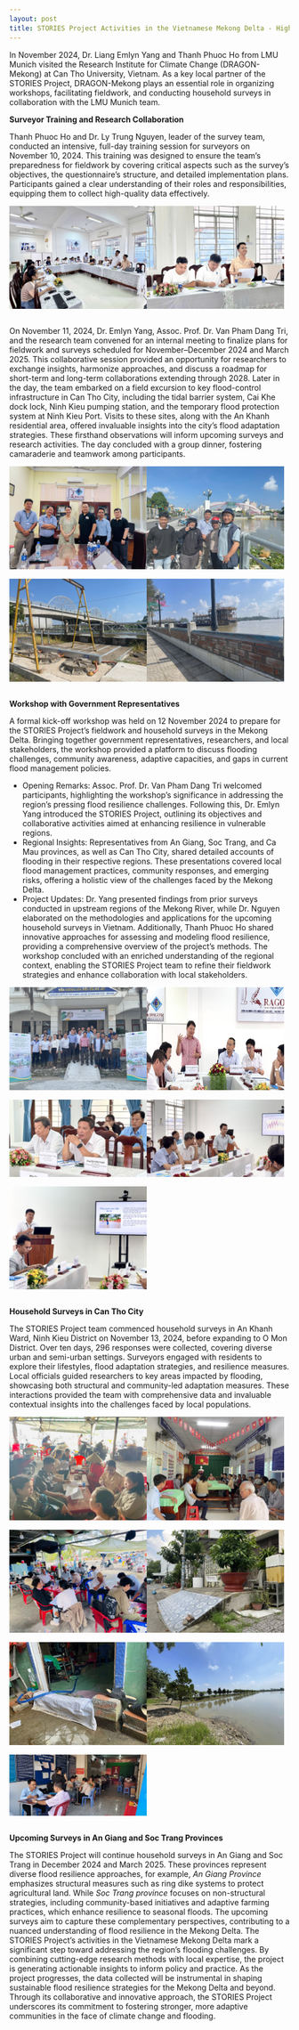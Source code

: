 ```yaml
---
layout: post
title: STORIES Project Activities in the Vietnamese Mekong Delta - Highlights in November 2024
---
```


In November 2024, Dr. Liang Emlyn Yang and Thanh Phuoc Ho from LMU Munich visited the Research Institute for Climate Change (DRAGON-Mekong) at Can Tho University, Vietnam. As a key local partner of the STORIES Project, DRAGON-Mekong plays an essential role in organizing workshops, facilitating fieldwork, and conducting household surveys in collaboration with the LMU Munich team.

**Surveyor Training and Research Collaboration**

Thanh Phuoc Ho and Dr. Ly Trung Nguyen, leader of the survey team, conducted an intensive, full-day training session for surveyors on November 10, 2024. This training was designed to ensure the team’s preparedness for fieldwork by covering critical aspects such as the survey’s objectives, the questionnaire’s structure, and detailed implementation plans. Participants gained a clear understanding of their roles and responsibilities, equipping them to collect high-quality data effectively.

<div style="display: flex;">
  <img src="/assets/images/content/vn-1.jpg" style="width: 49%;">
  <img src="/assets/images/content/vn-2.jpg" style="width: 49%;">
</div>
<br>

On November 11, 2024, Dr. Emlyn Yang, Assoc. Prof. Dr. Van Pham Dang Tri, and the research team convened for an internal meeting to finalize plans for fieldwork and surveys scheduled for November–December 2024 and March 2025. This collaborative session provided an opportunity for researchers to exchange insights, harmonize approaches, and discuss a roadmap for short-term and long-term collaborations extending through 2028. Later in the day, the team embarked on a field excursion to key flood-control infrastructure in Can Tho City, including the tidal barrier system, Cai Khe dock lock, Ninh Kieu pumping station, and the temporary flood protection system at Ninh Kieu Port. Visits to these sites, along with the An Khanh residential area, offered invaluable insights into the city’s flood adaptation strategies. These firsthand observations will inform upcoming surveys and research activities. The day concluded with a group dinner, fostering camaraderie and teamwork among participants.

<div style="display: flex;">
  <img src="/assets/images/content/vn-3.jpg" style="width: 49%;">
  <img src="/assets/images/content/vn-4.jpg" style="width: 49%;">
</div>
<br>
<div style="display: flex;">
  <img src="/assets/images/content/vn-5.jpg" style="width: 49%;">
  <img src="/assets/images/content/vn-6.jpg" style="width: 49%;">
</div>
<br>

**Workshop with Government Representatives**

A formal kick-off workshop was held on 12 November 2024 to prepare for the STORIES Project’s fieldwork and household surveys in the Mekong Delta. Bringing together government representatives, researchers, and local stakeholders, the workshop provided a platform to discuss flooding challenges, community awareness, adaptive capacities, and gaps in current flood management policies.
-	Opening Remarks: Assoc. Prof. Dr. Van Pham Dang Tri welcomed participants, highlighting the workshop’s significance in addressing the region’s pressing flood resilience challenges. Following this, Dr. Emlyn Yang introduced the STORIES Project, outlining its objectives and collaborative activities aimed at enhancing resilience in vulnerable regions.
-	Regional Insights: Representatives from An Giang, Soc Trang, and Ca Mau provinces, as well as Can Tho City, shared detailed accounts of flooding in their respective regions. These presentations covered local flood management practices, community responses, and emerging risks, offering a holistic view of the challenges faced by the Mekong Delta.
-	Project Updates: Dr. Yang presented findings from prior surveys conducted in upstream regions of the Mekong River, while Dr. Nguyen elaborated on the methodologies and applications for the upcoming household surveys in Vietnam. Additionally, Thanh Phuoc Ho shared innovative approaches for assessing and modeling flood resilience, providing a comprehensive overview of the project’s methods.
The workshop concluded with an enriched understanding of the regional context, enabling the STORIES Project team to refine their fieldwork strategies and enhance collaboration with local stakeholders.

<div style="display: flex;">
  <img src="/assets/images/content/vn-7.jpg" style="width: 49%;">
  <img src="/assets/images/content/vn-8.jpg" style="width: 49%;">
</div>
<br>
<div style="display: flex;">
  <img src="/assets/images/content/vn-9.jpg" style="width: 49%;">
  <img src="/assets/images/content/vn-10.jpg" style="width: 49%;">
</div>
<br>
<div style="display: flex;">
  <img src="/assets/images/content/vn-11.jpg" style="width: 49%;">
</div>
<br>


**Household Surveys in Can Tho City**

The STORIES Project team commenced household surveys in An Khanh Ward, Ninh Kieu District on November 13, 2024, before expanding to O Mon District. Over ten days, 296 responses were collected, covering diverse urban and semi-urban settings. Surveyors engaged with residents to explore their lifestyles, flood adaptation strategies, and resilience measures. Local officials guided researchers to key areas impacted by flooding, showcasing both structural and community-led adaptation measures. These interactions provided the team with comprehensive data and invaluable contextual insights into the challenges faced by local populations.

<div style="display: flex;">
  <img src="/assets/images/content/vn-13.jpg" style="width: 49%;">
  <img src="/assets/images/content/vn-14.jpg" style="width: 49%;">
</div>
<br>
<div style="display: flex;">
  <img src="/assets/images/content/vn-15.jpg" style="width: 49%;">
  <img src="/assets/images/content/vn-16.jpg" style="width: 49%;">
</div>
<br>
<div style="display: flex;">
  <img src="/assets/images/content/vn-18.jpg" style="width: 49%;">
  <img src="/assets/images/content/vn-19.jpg" style="width: 49%;">
</div>
<br>
<div style="display: flex;">
  <img src="/assets/images/content/vn-12.jpg" style="width: 49%;">
</div>
<br>

**Upcoming Surveys in An Giang and Soc Trang Provinces**

The STORIES Project will continue household surveys in An Giang and Soc Trang in December 2024 and March 2025. These provinces represent diverse flood resilience approaches, for example, *An Giang Province* emphasizes structural measures such as ring dike systems to protect agricultural land. While *Soc Trang province* focuses on non-structural strategies, including community-based initiatives and adaptive farming practices, which enhance resilience to seasonal floods. The upcoming surveys aim to capture these complementary perspectives, contributing to a nuanced understanding of flood resilience in the Mekong Delta.
The STORIES Project’s activities in the Vietnamese Mekong Delta mark a significant step toward addressing the region’s flooding challenges. By combining cutting-edge research methods with local expertise, the project is generating actionable insights to inform policy and practice. As the project progresses, the data collected will be instrumental in shaping sustainable flood resilience strategies for the Mekong Delta and beyond. Through its collaborative and innovative approach, the STORIES Project underscores its commitment to fostering stronger, more adaptive communities in the face of climate change and flooding.
